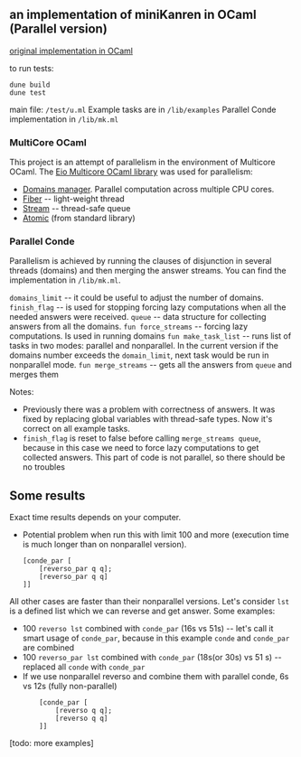 ## an implementation of miniKanren in OCaml (Parallel version)

[original implementation in OCaml](https://github.com/manshengyang/minikanren-ocaml)

to run tests:
```
dune build
dune test
```
main file: `/test/u.ml`
Example tasks are in `/lib/examples`
Parallel Conde implementation in `/lib/mk.ml`

### MultiCore OCaml
This project is an attempt of parallelism in the environment of Multicore OCaml. 
The [Eio Multicore OCaml library](https://github.com/ocaml-multicore/eio) was used for parallelism:
- [Domains manager](https://ocaml-multicore.github.io/eio/eio/Eio/Domain_manager/index.html). Parallel computation across multiple CPU cores.
- [Fiber](https://ocaml-multicore.github.io/eio/eio/Eio/Fiber/index.html) -- light-weight thread
- [Stream](https://ocaml-multicore.github.io/eio/eio/Eio/Stream/index.html) -- thread-safe queue
- [Atomic](https://v2.ocaml.org/api/Atomic.html) (from standard library)

### Parallel Conde


Parallelism is achieved by running the clauses of disjunction in several threads (domains) and then merging the answer streams. You can find the implementation  in `/lib/mk.ml`.

`domains_limit` -- it could be useful to adjust the number of domains. 
`finish_flag` -- is used for stopping forcing lazy computations when all the needed answers were received.
`queue` -- data structure for collecting answers from all the domains.
`fun force_streams` -- forcing lazy computations. Is used in running domains
`fun make_task_list` -- runs list of tasks in two modes: parallel and nonparallel. In the current version if the domains number exceeds the `domain_limit`, next task would be run in nonparallel mode. 
`fun merge_streams` -- gets all the answers from `queue` and merges them 



Notes:
- Previously there was a problem with correctness of answers. It was fixed by replacing global variables with thread-safe types. Now it's correct on all example tasks. 
- `finish_flag` is reset to false before calling `merge_streams queue`, because in this case we need to force lazy computations to get collected answers. This part of code is not parallel, so there should be no troubles

## Some results
Exact time results depends on your computer. 

- Potential problem when run this with limit 100 and more (execution time is much longer than on nonparallel version). 
	```
	[conde_par [
		[reverso_par q q];
		[reverso_par q q]
	]]
	```

All other cases are faster than their nonparallel versions. 
Let's consider `lst` is a defined list which we can reverse and get answer. Some examples:
- 100 `reverso lst` combined with `conde_par` (16s vs 51s) -- let's call it smart usage of `conde_par`, because in this example `conde` and `conde_par` are combined
- 100 `reverso_par lst` combined with `conde_par` (18s(or 30s) vs 51 s) -- replaced all `conde` with `conde_par`
- If we use nonparallel reverso and combine them with parallel conde, 6s vs 12s (fully non-parallel)
	```
		[conde_par [
			[reverso q q];
			[reverso q q]
		]]
	```
[todo: more examples]

